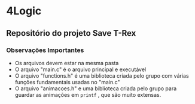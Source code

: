 # 4Logic 
## Repositório do projeto Save T-Rex
### Observações Importantes
 - Os arquivos devem estar na mesma pasta
 - O arquivo "main.c" é o arquivo principal e executável
 - O arquivo "functions.h" é uma biblioteca criada pelo grupo com várias funções fundamentais usadas no "main.c"
 - O arquivo "animacoes.h" e uma biblioteca criada pelo grupo para guardar as animações em `printf` , que são muito extensas.
